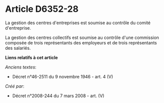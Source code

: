 # Article D6352-28

La gestion des centres d'entreprises est soumise au contrôle du comité d'entreprise.

La gestion des centres collectifs est soumise au contrôle d'une commission composée de trois représentants des employeurs et
de trois représentants des salariés.

**Liens relatifs à cet article**

_Anciens textes_:

  - Décret n°46-2511 du 9 novembre 1946 - art. 4 (V)

_Créé par_:

  - Décret n°2008-244 du 7 mars 2008 - art. (V)
